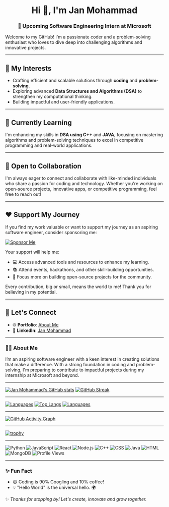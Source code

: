 <div align="center">
  <h1>Hi 👋, I'm Jan Mohammad</h1>
</div>
<div align="center">
  <h3>🎯 Upcoming Software Engineering Intern at Microsoft</h3>
</div>
  
Welcome to my GitHub! I'm a passionate coder and a problem-solving enthusiast who loves to dive deep into challenging algorithms and innovative projects.

---

## 👀 My Interests  
- Crafting efficient and scalable solutions through **coding** and **problem-solving**.  
- Exploring advanced **Data Structures and Algorithms (DSA)** to strengthen my computational thinking.  
- Building impactful and user-friendly applications.  

---

## 🌱 Currently Learning  
I'm enhancing my skills in **DSA using C++** and **JAVA**, focusing on mastering algorithms and problem-solving techniques to excel in competitive programming and real-world applications.  

---

## 💞️ Open to Collaboration  
I'm always eager to connect and collaborate with like-minded individuals who share a passion for coding and technology. Whether you're working on open-source projects, innovative apps, or competitive programming, feel free to reach out!  

---

## ❤️ Support My Journey  
If you find my work valuable or want to support my journey as an aspiring software engineer, consider sponsoring me:  

[![Sponsor Me](https://img.shields.io/badge/Sponsor%20Me-%F0%9F%A4%97-orange?style=for-the-badge&logo=github)](https://github.com/sponsors/jansiddiqui)  

Your support will help me:  
- 💻 Access advanced tools and resources to enhance my learning.  
- 📚 Attend events, hackathons, and other skill-building opportunities.  
- 🌟 Focus more on building open-source projects for the community.  

Every contribution, big or small, means the world to me! Thank you for believing in my potential.  

---

## 🤝 Let's Connect  
- 🌐 **Portfolio**: [About Me](https://about-me-theta-mocha.vercel.app/)  
- 🔗 **LinkedIn**: [Jan Mohammad](https://www.linkedin.com/in/jan-mohammad-566a6221b)  

---

### 👨‍💻 About Me  
I’m an aspiring software engineer with a keen interest in creating solutions that make a difference. With a strong foundation in coding and problem-solving, I'm preparing to contribute to impactful projects during my internship at Microsoft and beyond.  

---
 
[![Jan Mohammad's GitHub stats](https://github-readme-stats.vercel.app/api?username=jansiddiqui&show_icons=true&theme=vue)](https://github.com/jansiddiqui) 
[![GitHub Streak](https://streak-stats.demolab.com/?user=jansiddiqui&theme=vue)](https://git.io/streak-stats)

---

[![Languages](https://github-profile-summary-cards.vercel.app/api/cards/repos-per-language?username=jansiddiqui&theme=vue)](https://github.com/jansiddiqui)
[![Top Langs](https://github-readme-stats.vercel.app/api/top-langs/?username=jansiddiqui&layout=compact&theme=vue)](https://github.com/jansiddiqui)
[![Languages](https://github-profile-summary-cards.vercel.app/api/cards/most-commit-language?username=jansiddiqui&theme=vue)](https://github.com/jansiddiqui)

---

[![GitHub Activity Graph](https://github-readme-activity-graph.vercel.app/graph?username=jansiddiqui&theme=github-light)](https://github.com/jansiddiqui)

---

[![trophy](https://github-profile-trophy.vercel.app/?username=jansiddiqui&theme=vue&no-frame=true&margin-w=15)](https://github.com/jansiddiqui)

---

![Python](https://img.shields.io/badge/Python-3776AB?style=for-the-badge&logo=python&logoColor=white)
![JavaScript](https://img.shields.io/badge/JavaScript-F7DF1E?style=for-the-badge&logo=javascript&logoColor=black)
![React](https://img.shields.io/badge/React-61DAFB?style=for-the-badge&logo=react&logoColor=black)
![Node.js](https://img.shields.io/badge/Node.js-339933?style=for-the-badge&logo=nodedotjs&logoColor=white)
![C++](https://img.shields.io/badge/C%2B%2B-00599C?style=for-the-badge&logo=c%2B%2B&logoColor=white)
![CSS](https://img.shields.io/badge/CSS-1572B6?style=for-the-badge&logo=css3&logoColor=white)
![Java](https://img.shields.io/badge/Java-007396?style=for-the-badge&logo=java&logoColor=white)
![HTML](https://img.shields.io/badge/HTML-E34F26?style=for-the-badge&logo=html5&logoColor=white)
![MongoDB](https://img.shields.io/badge/MongoDB-47A248?style=for-the-badge&logo=mongodb&logoColor=white)
![Profile Views](https://komarev.com/ghpvc/?username=jansiddiqui&style=for-the-badge&color=blue)

---
### ✨ Fun Fact
- 😄 Coding is 90% Googling and 10% coffee!
- 💡 "Hello World" is the universal hello. 🌍


✨ *Thanks for stopping by! Let's create, innovate and grow together.*  
